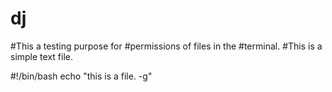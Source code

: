 # dj
#This a testing purpose for #permissions of files in the #terminal.
#This is a simple text file.

#!/bin/bash
echo "this is a file. -g"
